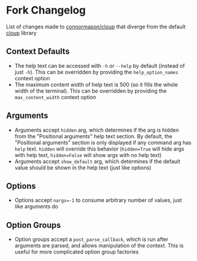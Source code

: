 # Fork Changelog

List of changes made to [connormason/cloup](https://github.com/connormason/cloup) that diverge from the default
[cloup](https://github.com/janluke/cloup) library

## Context Defaults
- The help text can be accessed with `-h` or `--help` by default (instead of just `-h`). This can be overridden by
providing the `help_option_names` context option
- The maximum content width of help text is 500 (so it fills the whole width of the terminal). This can be overridden
by providing the `max_content_width` context option

## Arguments
- Arguments accept `hidden` arg, which determines if the arg is hidden from the "Positional arguments" help text
section. By default, the "Positional arguments" section is only displayed if any command arg has `help` text. `hidden`
will override this behavior (`hidden=True` will hide args with help text, `hidden=False` will show args with no help
text)
- Arguments accept `show_default` arg, which determines if the default value should be shown in the help text (just
like options)

## Options
- Options accept `nargs=-1` to consume arbitrary number of values, just like arguments do

## Option Groups
- Option groups accept a `post_parse_callback`, which is run after arguments are parsed, and allows manipulation of the
context. This is useful for more complicated option group factories
